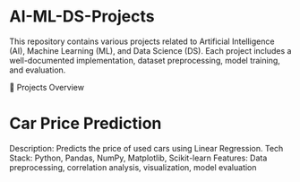 # AI-ML-DS-Projects
This repository contains various projects related to Artificial Intelligence (AI), Machine Learning (ML), and Data Science (DS). Each project includes a well-documented implementation, dataset preprocessing, model training, and evaluation.

📌 Projects Overview

# Car Price Prediction

Description: Predicts the price of used cars using Linear Regression.
Tech Stack: Python, Pandas, NumPy, Matplotlib, Scikit-learn
Features: Data preprocessing, correlation analysis, visualization, model evaluation
